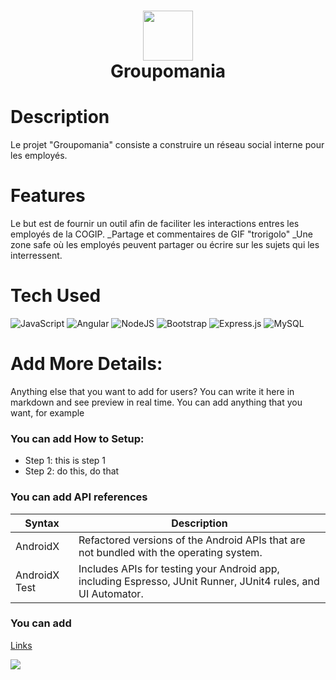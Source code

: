 <div align="center">
      <h1> <img src="https://pro2-bar-s3-cdn-cf2.myportfolio.com/fb8712cea894836366d309f8e6ad3049/dae8b0f061cf5160a05fe833_rw_1200.jpg?h=9170b13e72d199688612b71f18ac7913" width="80px"><br/>Groupomania</h1>
     </div>


# Description
Le projet "Groupomania" consiste a construire un réseau social interne pour les employés.

# Features
 Le but est de fournir un outil afin de faciliter les interactions entres les employés de la COGIP.
_Partage et commentaires de GIF "trorigolo"
_Une zone safe où les employés peuvent partager ou écrire sur les sujets qui les interressent.

# Tech Used
 ![JavaScript](https://img.shields.io/badge/javascript-%23323330.svg?style=for-the-badge&logo=javascript&logoColor=%23F7DF1E) ![Angular](https://img.shields.io/badge/angular-%23DD0031.svg?style=for-the-badge&logo=angular&logoColor=white) ![NodeJS](https://img.shields.io/badge/node.js-6DA55F?style=for-the-badge&logo=node.js&logoColor=white) ![Bootstrap](https://img.shields.io/badge/bootstrap-%23563D7C.svg?style=for-the-badge&logo=bootstrap&logoColor=white) ![Express.js](https://img.shields.io/badge/express.js-%23404d59.svg?style=for-the-badge&logo=express&logoColor=%2361DAFB) ![MySQL](https://img.shields.io/badge/mysql-%2300f.svg?style=for-the-badge&logo=mysql&logoColor=white)
      
# Add More Details:
Anything else that you want to add for users? You can write it here in markdown and see preview in real time. You can add anything that you want, for example

### You can add How to Setup:
- Step 1: this is step 1
- Step 2: do this, do that

### You can add API references
| Syntax | Description |
| ----------- | ----------- |
| AndroidX | Refactored versions of the Android APIs that are not bundled with the operating system. |
| AndroidX Test | Includes APIs for testing your Android app, including Espresso, JUnit Runner, JUnit4 rules, and UI Automator. |

### You can add 
[Links](https://www.youtube.com/watch?v=dQw4w9WgXcQ&ab_channel=RickAstley)
 
![](https://www.meme-arsenal.com/memes/863f56ff0a20da3861deb0e959881ee0.jpg)


      
<!-- </> with 💛 by readMD (https://readmd.itsvg.in) -->
    